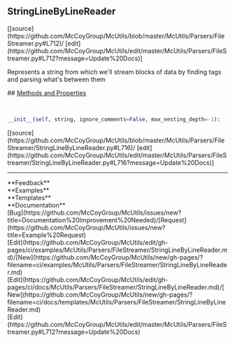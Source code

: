 ## <a id="McUtils.McUtils.Parsers.FileStreamer.StringLineByLineReader">StringLineByLineReader</a> 

<div class="docs-source-link" markdown="1">
[[source](https://github.com/McCoyGroup/McUtils/blob/master/McUtils/Parsers/FileStreamer.py#L712)/
[edit](https://github.com/McCoyGroup/McUtils/edit/master/McUtils/Parsers/FileStreamer.py#L712?message=Update%20Docs)]
</div>

Represents a string from which we'll stream blocks of data by finding tags and parsing what's between them







<div class="collapsible-section">
 <div class="collapsible-section collapsible-section-header" markdown="1">
## <a class="collapse-link" data-toggle="collapse" href="#methods" markdown="1"> Methods and Properties</a> <a class="float-right" data-toggle="collapse" href="#methods"><i class="fa fa-chevron-down"></i></a>
 </div>
 <div class="collapsible-section collapsible-section-body collapse show" id="methods" markdown="1">
 
<a id="McUtils.McUtils.Parsers.FileStreamer.StringLineByLineReader.__init__" class="docs-object-method">&nbsp;</a> 
```python
__init__(self, string, ignore_comments=False, max_nesting_depth=-1): 
```
<div class="docs-source-link" markdown="1">
[[source](https://github.com/McCoyGroup/McUtils/blob/master/McUtils/Parsers/FileStreamer/StringLineByLineReader.py#L716)/
[edit](https://github.com/McCoyGroup/McUtils/edit/master/McUtils/Parsers/FileStreamer/StringLineByLineReader.py#L716?message=Update%20Docs)]
</div>
 </div>
</div>












---


<div markdown="1" class="text-secondary">
<div class="container">
  <div class="row">
   <div class="col" markdown="1">
**Feedback**   
</div>
   <div class="col" markdown="1">
**Examples**   
</div>
   <div class="col" markdown="1">
**Templates**   
</div>
   <div class="col" markdown="1">
**Documentation**   
</div>
   <div class="col" markdown="1">
   
</div>
   <div class="col" markdown="1">
   
</div>
   <div class="col" markdown="1">
   
</div>
</div>
  <div class="row">
   <div class="col" markdown="1">
[Bug](https://github.com/McCoyGroup/McUtils/issues/new?title=Documentation%20Improvement%20Needed)/[Request](https://github.com/McCoyGroup/McUtils/issues/new?title=Example%20Request)   
</div>
   <div class="col" markdown="1">
[Edit](https://github.com/McCoyGroup/McUtils/edit/gh-pages/ci/examples/McUtils/Parsers/FileStreamer/StringLineByLineReader.md)/[New](https://github.com/McCoyGroup/McUtils/new/gh-pages/?filename=ci/examples/McUtils/Parsers/FileStreamer/StringLineByLineReader.md)   
</div>
   <div class="col" markdown="1">
[Edit](https://github.com/McCoyGroup/McUtils/edit/gh-pages/ci/docs/McUtils/Parsers/FileStreamer/StringLineByLineReader.md)/[New](https://github.com/McCoyGroup/McUtils/new/gh-pages/?filename=ci/docs/templates/McUtils/Parsers/FileStreamer/StringLineByLineReader.md)   
</div>
   <div class="col" markdown="1">
[Edit](https://github.com/McCoyGroup/McUtils/edit/master/McUtils/Parsers/FileStreamer.py#L712?message=Update%20Docs)   
</div>
   <div class="col" markdown="1">
   
</div>
   <div class="col" markdown="1">
   
</div>
   <div class="col" markdown="1">
   
</div>
</div>
</div>
</div>